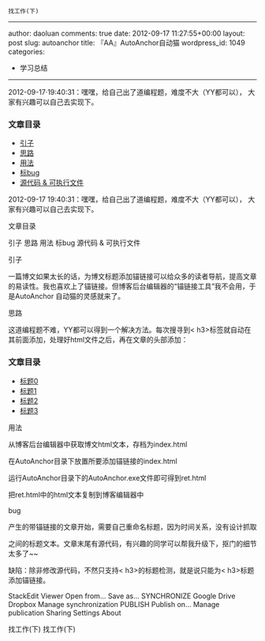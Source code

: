     找工作(下)  
---
author: daoluan
comments: true
date: 2012-09-17 11:27:55+00:00
layout: post
slug: autoanchor
title: 『AA』AutoAnchor自动猫
wordpress_id: 1049
categories:
- 学习总结
---
2012-09-17·19:40:31：嘿嘿，给自己出了道编程题，难度不大（YY都可以）， 
大家有兴趣可以自己去实现下。
### 文章目录
<ul>
<li><a href="#0">引子</a></li>
<li><a href="#1">思路</a></li>
<li><a href="#2">用法</a></li>
<li><a href="#3">标bug</a></li>
<li><a href="#4">源代码 &amp; 可执行文件</a></li>
</ul>
2012-09-17 19:40:31：嘿嘿，给自己出了道编程题，难度不大（YY都可以）， 大家有兴趣可以自己去实现下。

文章目录

引子
思路
用法
标bug
源代码 & 可执行文件

引子

一篇博文如果太长的话，为博文标题添加锚链接可以给众多的读者导航，提高文章的易读性。我也喜欢上了锚链接。但博客后台编辑器的“锚链接工具”我不会用，于是AutoAnchor 自动猫的灵感就来了。


思路

这道编程题不难，YY都可以得到一个解决方法。每次搜寻到< h3>标签就自动在其前面添加，处理好html文件之后，再在文章的头部添加：

<h3>文章目录</h3>
<ul>
    <li><a href="#0">标题0</a></li>
    <li><a href="#1">标题1</a></li>
    <li><a href="#2">标题2</a></li>
    <li><a href="#3">标题3</a></li>
</ul>

用法

从博客后台编辑器中获取博文html文本，存档为index.html

在AutoAnchor目录下放置所要添加锚链接的index.html

运行AutoAnchor目录下的AutoAnchor.exe文件即可得到ret.html

把ret.html中的html文本复制到博客编辑器中


bug

产生的带锚链接的文章开始，需要自己重命名标题，因为时间关系，没有设计抓取

之间的标题文本。文章末尾有源代码，有兴趣的同学可以帮我升级下，抠门的细节太多了~~


缺陷：除非修改源代码，不然只支持< h3>的标题检测，就是说只能为< h3>标题添加锚链接。



 StackEdit Viewer
 Open from...
 Save as...
SYNCHRONIZE
 Google Drive
 Dropbox
 Manage synchronization
PUBLISH
 Publish on...
 Manage publication
 Sharing
 Settings
 About

	
找工作(下)
找工作(下)
   


